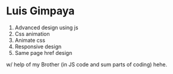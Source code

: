 # Luis Gimpaya

1. Advanced design using js
2. Css animation
3. Animate css
4. Responsive design
5. Same page href design

w/ help of my Brother (in JS code and sum parts of coding) hehe.